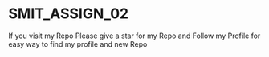 # SMIT_ASSIGN_02

If you visit my Repo Please give a star for my Repo and Follow my Profile for easy way to find my profile and new Repo
